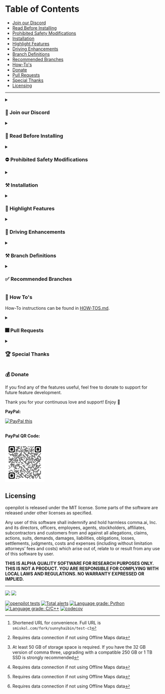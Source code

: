 Table of Contents
=======================

* [Join our Discord](#-join-our-discord)
* [Read Before Installing](#-read-before-installing)
* [Prohibited Safety Modifications](#-prohibited-safety-modifications)
* [Installation](#-installation)
* [Highlight Features](#-highlight-features)
* [Driving Enhancements](#-driving-enhancements)
* [Branch Definitions](#-branch-definitions)
* [Recommended Branches](#-recommended-branches)
* [How-To's](#-How-Tos)
* [Donate](#-donate)
* [Pull Requests](#-Pull-Requests)
* [Special Thanks](#-special-thanks)
* [Licensing](#licensing)

---

<details><summary><h3>💭 Join our Discord</h3></summary>

 Join the official sunnypilot Discord server to stay up to date with all the latest features and be a part of shaping the future of sunnypilot!
* https://discord.gg/wRW3meAgtx
 
    ![Discord Shield](https://discordapp.com/api/guilds/880416502577266699/widget.png?style=shield)
 
</details>

<details><summary><h3>🚨 Read Before Installing</h3></summary>
 
It is recommended to read this entire page before proceeding. This will ensure that you fully understand each added feature on sunnypilot, and you are selecting the right branch for your car (and device) to have the best driving experience.

sunnypilot is compatible with **most** models of the following car manufacturers:
* Hyundai/Kia/Genesis (**HKG**)
* Honda/Acura
* Toyota/Lexus
* Subaru
* Chrysler/Jeep/RAM (**FCA**)
* General Motors (**GM**)
* Volkswagen (MQB/PQ)/Audi/Škoda

This is a fork of [comma.ai's openpilot](https://github.com/commaai/openpilot). By installing this software, you accept all responsibility for anything that might occur while you use it. All contributors to sunnypilot are not liable. ❗<ins>**Use at your own risk.**</ins>❗
</details>

<details><summary><h3>⛔ Prohibited Safety Modifications</h3></summary>
 
All [official sunnypilot branches](https://github.com/sunnyhaibin/sunnypilot/branches) strictly adhere to [comma.ai's safety policy](https://github.com/commaai/openpilot/blob/master/docs/SAFETY.md). Any changes to this policy will result in your fork and/or device being banned from both comma.ai and sunnypilot channels.

The following changes are a **VIOLATION** of this policy and **ARE NOT** included in any sunnypilot branches:
* Driver Monitoring:
  * ❌ "Nerfing" or reducing monitoring parameters.
* Panda safety:
  * ❌ No preventing disengaging of <ins>**LONGITUDINAL CONTROL**</ins> (acceleration/brake) on brake pedal press.
  * ❌ No auto re-engaging of <ins>**LONGITUDINAL CONTROL**</ins> (acceleration/brake) on brake pedal release.
  * ❌ No disengaging on ACC MAIN in OFF state.

</details>


<details><summary><h3>⚒ Installation</h3></summary>

 <details><summary>URL (Easy)</summary> 

  comma three
  ------
  
   Please refer to [Recommended Branches](#-recommended-branches) to find your preferred/supported branch, this guide will assume you want to install the latest release:

   1. [Factory reset/uninstall](https://github.com/commaai/openpilot/wiki/FAQ#how-can-i-reset-the-device) previous software if you already installed another fork.
   2. Select `Custom Software` when given the option upon reboot.
   3. Input the following URL: ```bit.ly/sp-test-c3```[^4] (note: `https://` is not requirement on the comma three)
   4. Complete the rest of the installation following the onscreen instructions.
   5. Pop into the `#installation-help` channel on Discord for further assistance.

  comma two
  ------

  Please refer to [Recommended Branches](#-recommended-branches) to find your preferred/supported branch, this will assume you want to install the latest release:

  1. Factory reset/uninstall previous software if you already installed another fork.
  2. Select `Custom Software` when given the option.
  3. Input the following URL: ```https://smiskol.com/fork/sunnyhaibin/0.8.12-4-prod```
  4. Complete the rest of the installation following the onscreen instructions.
  5. Pop into the `#installation-help` channel on Discord for further assistance.

  </details>
   
 <details>
 <summary>SSH (More Versatile)</summary>
 </br>
 
 Prerequisites: [How to SSH](https://github.com/commaai/openpilot/wiki/SSH)
 
If you are looking to install sunnyhaibin's fork via SSH, run the following command in an SSH terminal after connecting to your device:

  
 comma three:
 ------
* [`test-c3`](https://github.com/sunnyhaibin/openpilot/tree/test-c3):
    
    ```
    cd /data; rm -rf ./openpilot; git clone -b test-c3 --depth 1 --single-branch --recurse-submodules --shallow-submodules https://github.com/sunnyhaibin/openpilot.git openpilot; cd openpilot; sudo reboot
    ```

comma two:
------
* [`0.8.12-prod-personal-hkg`](https://github.com/sunnyhaibin/openpilot/tree/0.8.12-prod-personal-hkg):
    
    ```
    cd /data; rm -rf ./openpilot; git clone -b 0.8.12-prod-personal-hkg --depth 1 --single-branch --recurse-submodules --shallow-submodules https://github.com/sunnyhaibin/openpilot.git openpilot; cd openpilot; reboot
    ```
    
After running the command to install the desired branch, your comma device should reboot.
  </details>  
 
 </details>  


<details><summary><h3>🚗 Highlight Features</h3></summary>
 
### Quality of Life Enhancements
- [**Modified Assistive Driving Safety (MADS)**](#modified-assistive-driving-safety-mads) - Automatic Lane Centering (ALC) / Lane Keep Assist System (LKAS) and Adaptive Cruise Control (ACC) / Smart Cruise Control (SCC) can be engaged independently of each other
- [**Dynamic Lane Profile (DLP)**](#dynamic-lane-profile-dlp) - Dynamically switch lane profile (between Laneful and Laneless) based on lane recognition confidence
- [**Enhanced Speed Control**](#enhanced-speed-control) - Automatically adjust cruise control speed using vision model, OpenStreetMap (OSM) data, and/or Speed Limit control (SLC) without user interaction
  * Vision-based Turn Speed Control (V-TSC) - lower speed when going around corners using vision model
  * Map-Data-based Turn Speed Control (M-TSC) - lower speed when going around corners using OSM data[^1]
  * Speed Limit Control (SLC) - Set speed limit based on map data or car interface (if applicable) 
  * HKG only: Highway Driving Assist (HDA) status integration - Use cars native speed sign detection to set desired speed (on applicable HKG cars only)
- [**Gap Adjust Cruise (GAC)**](#gap-adjust-cruise) - Allow `GAP`/`INTERVAL`/`DISTANCE` button on the steering wheel or on-screen button to adjust the follow distance from the lead car. See table below for options
 - [**Quiet Drive 🤫**](#-quiet-drive) - Toggle to mute all notification sounds (excluding driver safety warnings)
 - [**Auto Lane Change Timer**](#Auto-Lane-Change-Timer) - Set a timer to delay the auto lane change operation when the blinker is used. No nudge on the steering wheel is required to auto lane change if a timer is set
 - [**Force Car Recognition (FCR)**](#Force-Car-Recognition-) - Use a selector to force your car to be recognized by sunnypilot
 - [**Fix sunnypilot No Offroad**](#Fix-sunnypilot-No-Offroad) - Enforce sunnypilot to go offroad and turns off after shutting down the car. This feature fixes non-official devices running sunnypilot without comma power
 - [**Enable ACC+MADS with RES+/SET-**](#Enable-ACC+MADS-with-RES+/SET-) - Engage both ACC and MADS with a single press of RES+ or SET- button
 - [**Offline OSM Maps**](#Offline-OSM-Maps) - OSM database can now be downloaded locally for offline use[^2]. This enables offline SLC, V-TSC and M-TSC. Currently available for US South, US West, US Northeast, Florida, Taiwan, South Africa and New Zealand
 - [**Various Live Tuning**](#Various-Live-Tuning) - Ability to tailor your driving experience on the fly:
   * Enforce Torque Lateral Control - Use the newest [torque controller](https://blog.comma.ai/0815release/#torque-controller) for all vehicles.
   * Torque Lateral Control Live Tune - Ability to adjust the torque controller’s `FRICTION` and `LAT_ACCEL_FACTOR` values to suit your vehicle.
   * Torque Lateral Controller Self-Tune - Enable automatic turning for the Torque controller.

### Visual Enhancements
* **M.A.D.S Status Icon** - Dedicated icon to display M.A.D.S. engagement status
  * Green🟢: M.A.D.S. engaged
  * White⚪: M.A.D.S. suspended or disengaged
* **Lane Path Color** - Various lane path colors to display real-time Lane Model and M.A.D.S. engagement status
  * 0.8.14 and later:
    * Blue🔵: Laneful mode & M.A.D.S. engaged
    * Green🟢: Laneless mode & M.A.D.S. engaged
    * Yellow🟡: Experimental e2e & M.A.D.S. engaged
  * Pre 0.8.14:
    * Green🟢: Laneful mode & M.A.D.S. engaged
    * Red🔴: Laneless mode & M.A.D.S. engaged
  * White⚪: M.A.D.S. suspended or disengaged
  * Black⚫: M.A.D.S. engaged, steering is being manually overridden by user
* **Developer (Dev) UI** - Display various real-time metrics on screen while driving
* **Stand Still Timer** - Display time spent at a stop with M.A.D.S engaged (i.e., at traffic lights, stop signs, traffic congestions)
* **Braking Status** - Current car speed text turns red when the car is braking by the driver or ACC/SCC

### Operational Enhancements
* **Fast Boot** - sunnypilot will fast boot by creating a Prebuilt file
* **Disable Onroad Uploads** - Disable uploads completely when onroad. Necessary to avoid high data usage when connected to Wi-Fi hotspot
* **Brightness Control (Global)** - Manually adjusts the global brightness of the screen
* **Driving Screen Off Timer** - Turns off the device screen or reduces brightness to protect the screen after car starts
* **Driving Screen Off Brightness (%)** - When using the Driving Screen Off feature, the brightness is reduced according to the automatic brightness ratio
* **Max Time Offroad** - Device is automatically turned off after a set time when the engine is turned off (off-road) after driving (on-road)

 </details>


<details><summary><h3>🚗 Driving Enhancements</h3></summary>
 
### Modified Assistive Driving Safety (MADS)
The goal of Modified Assistive Driving Safety (MADS) is to enhance the user driving experience with modified behaviors of driving assist engagements. This feature complies with comma.ai's safety rules as accurately as possible with the following changes:
* sunnypilot Automatic Lane Centering and ACC/SCC can be engaged independently of each other
* Dedicated button to toggle sunnypilot ALC:
  * `CRUISE (MAIN)` button: All supported cars on sunnypilot
    * `LFA` button: Newer HKG cars with `LFA` button
    * `LKAS` button: Honda, Toyota, Global Subaru
* `SET-` button enables ACC/SCC
* `CANCEL` button only disables ACC/SCC
* `CRUISE (MAIN)` must be `ON` to use MADS and ACC/SCC
* `CRUISE (MAIN)` button disables sunnypilot completely when `OFF` **(strictly enforced in panda safety code)**

 ### Disengage Lateral ALC on Brake Press Mode toggle
 Dedicated toggle to handle Lateral state on brake pedal press and release:
  1. `ON`: `BRAKE pedal` press will pause Automatic Lane Centering; `BRAKE pedal` release will resume Automatic Lane Centering. Note: `BRAKE pedal` release will NOT resume ACC/SCC/Long control without explicit user engagement **(strictly enforced in panda safety code)**
  2. `OFF`: `BRAKE pedal` press will NOT pause Automatic Lane Centering; `BRAKE pedal` release will NOT resume ACC/SCC/Long control without explicit user engagement **(strictly enforced in panda safety code)**
 
### Miscellaneous
 * `TURN SIGNALS` (`Left` or `Right`) will pause Automatic Lane Centering if the vehicle speed is below the [threshold](https://github.com/commaai/openpilot/blob/master/selfdrive/controls/lib/desire_helper.py#L8) for Automatic Lane Change
* Event audible alerts are more relaxed to match manufacturer's stock behavior
* Critical events trigger disengagement of Automatic Lane Centering completely. The disengagement is enforced in sunnypilot and panda safety

### Dynamic Lane Profile (DLP)

 Dynamic Lane Profile (DLP) aims to provide the best driving experience at staying within a lane confidently. Dynamic Lane Profile allows sunnypilot to dynamically switch between lane profiles based on lane recognition confidence level on road.

There are 3 modes to select on the onroad camera screen:
* **Auto Lane**: sunnypilot dynamically chooses between `Laneline` or `Laneless` model
* **Laneline**: sunnypilot uses Laneline model only.
* **Laneless**: sunnypilot uses Laneless model only.

To use Dynamic Lane Profile, do the following:
```
1. sunnypilot Settings -> SP - Controls -> Enable Dynamic Lane Profile -> ON toggle
2. Reboot.
3. Before driving, on the onroad camera screen, toggle between the 3 modes by pressing on the button.
4. Drive. 
```

### Enhanced Speed Control
This fork now allows supported cars to dynamically adjust the longitudinal plan based on the fetched map data. Big thanks to the Move Fast team for the amazing implementation!

**Supported cars:**
* sunnypilot Longitudinal Control capable
* Stock Longitudinal Control
  * Hyundai/Kia/Genesis (non CAN-FD)
  * Honda Bosch
  * Volkswagen MQB

Certain features are only available with an active data connection, via:
* [comma Prime](https://comma.ai/prime) - Intuitive service provided directly by comma, or
* Personal Hotspot - From your mobile device, or a dedicated hotspot from a cellular carrier.

**Features:**
* Vision-based Turn Speed Control (VTSC) - Use vision path predictions to estimate the appropriate speed to drive through turns ahead - i.e. slowing down for curves
* Map-Data-based Turn Speed Control (MTSC) - Use curvature information from map data to define speed limits to take turns ahead - i.e. slowing down for curves[^1]
* Speed Limit Control (SLC) - Use speed limit signs information from map data and car interface to automatically adapt cruise speed to road limits
  * HKG only: Highway Driving Assist (HDA) status integration - on applicable HKG cars only[^1]
  * Speed Limit Offset - When Speed Limit Control is enabled, set speed limit slightly higher than the actual speed limit for a more natural drive[^1]
* Toggle Hands on Wheel Monitoring - Monitors and alerts the driver when their hands have not been on the steering wheel for an extended time

### Custom Stock Longitudinal Control
While using stock Adaptive/Smart Cruise Control, Custom Stock Longitudinal Control in sunnypilot allows sunnypilot to manipulate and take over the set speed on the car's dashboard.

**Supported Cars:**
* Hyundai/Kia/Genesis
  * CAN platform
  * CAN-FD platform with 0x1CF broadcasted in CAN traffic
* Honda Bosch
* Volkswagen MQB

**Instruction**

**📗 How to use Custom Longitudinal Control on sunnypilot **

When using Speed Limit, Vision, or Map based Turn control, you will be setting the "MAX" ACC speed on the sunnypilot display instead of the one in the dashboard. The car will then set the ACC setting in the dashboard to the targeted speed, but will never exceed the max speed set on the sunnypilot display. A quick press of the RES+ or SET- buttons will change this speed by 5 MPH or KM/H on the sunnypilot display, while a long deliberate press (about a 1/2 second press) changes it by 1 MPH or KM/H. DO NOT hold the RES+ or SET- buttons for longer that a 1 second. Either make quick or long deliberate presses only.

**‼ Where to look when setting ACC speed ‼**

Do not look at the dashboard when setting your ACC max speed. Instead, only look at the one on the sunnypilot display, "MAX". The reason you need to look at the sunnypilot display is because sunnypilot will be changing the one in the dashboard. It will be adjusting it as needed, never raising it above the one set on the sunnypilot display. ONLY look at the MAX speed on the sunnypilot display when setting the ACC speed instead of the dashboard!

(Courtesy instructions from John, author of jvePilot)

### Gap Adjust Cruise
This fork now allows supported openpilot longitudinal cars to adjust the cruise gap between the car and the lead car.

**Supported cars:**
* sunnypilot Longitudinal Control capable

🚨**PROCEED WITH EXTREME CAUTION AND BE READY TO MANUALLY TAKE OVER AT ALL TIMES**

There are 4 modes to select on the steering wheel and/or the onroad camera screen:
* **Far Gap**: Furthest distance - 1.8 second profile
* **Normal Gap**: Stock sunnypilot distance - 1.45 second profile
* **Aggro Gap**: Aggressive distance - 1.2 second profile
* 🚨**Maniac Gap**🚨: Extremely aggressive distance - 1.0 second profile

**Availability**

|      Car Make       | Far Gap | Normal Gap | Aggro Gap | Maniac Gap |
|:-------------------:|:-------:|:----------:|:---------:|:----------:|
|    Honda/Acura      |    ✅    |     ✅      |     ✅     |     ⚠      |
| Hyundai/Kia/Genesis |    ✅    |     ✅      |     ✅     |     ⚠      |
|    Toyota/Lexus     |    ✅    |     ✅      |     ✅     |     ❌      |

</details>


<details><summary><h3>⚒ Branch Definitions</h3></summary>
 
|     Tag      | Definition                                 | Description                                                                                                                     |
|:------------:|--------------------------------------------|---------------------------------------------------------------------------------------------------------------------------------|
|    `prod`    | Production branches                        | Include features that are tested by users and ready to use. ✅                                                                   |
|  `staging`   | Staging branches                           | Include new features that are not tested by users. No stability guaranteed. ⚠                                                  |
|  `feature`   | Feature branches                           | Represent new features being added to the system. No stability guaranteed. ⚠                                                   |
|    `test`    | Test branches                              | For experimenting with concepts that might not get used in the project. No stability guaranteed. ⚠                             |
|  `develop`   | Development branches                       | All features are gathered in respective versions. Reviewed features will be committed to `develop`. No stability guaranteed. ⚠ |
|    `full`    | Full Feature branches                      | All features inclusive within the branch. ✅                                                                                      |
|  `personal`  | sunnyhaibin's personal branches            | On top of Full Feature. ✅                                                                                                         |
|    `hkg`     | Hyundai/Kia/Genesis(HKG)-specific branches | Only for HKG cars.                                                                                                              |
|   `honda`    | Honda/Acura - Specific branches                    | Only for Honda/Acura cars.                                                                                                            |
|   `toyota`   | Toyota/Lexus - Specific branches                   | Only for Toyota/Lexus cars.                                                                                                           |
|   `subaru`   | Subaru - Specific branches                   | Only for Subaru cars.                                                                                                           |
| `volkswagen` | Volkswagen - Specific branches               | Only for Volkswagen cars.                                                                                                       |

Example:
* [`0.8.12-prod-full-honda`](https://github.com/sunnyhaibin/openpilot/tree/0.8.12-prod-full-hkg): 0.8.12-based, Production, Full Feature, Honda branch
* [`0.8.12-prod-personal-hkg`](https://github.com/sunnyhaibin/openpilot/tree/0.8.12-prod-personal-hkg): 0.8.12-based, Production, sunnyhaibin's personal Full Feature, Hyundai/Kia/Genesis branch

</details>

<details><summary><h3>✅ Recommended Branches</h3></summary>
 
| Branch                                                                                                    | Definition                                                                                          | Compatible Device | Changelogs                                                                                                      |
|:----------------------------------------------------------------------------------------------------------|-----------------------------------------------------------------------------------------------------|-------------------|-----------------------------------------------------------------------------------------------------------------|
| [`0.8.12-prod-full-<car>`](https://github.com/sunnyhaibin/sunnypilot/branches/all?query=0.8.12-prod-full) | • Latest production/stable branch<br/>• Based on comma.ai's openpilot 0.8.12                        | comma two/three   | [`CHANGELOGS.md`](https://github.com/sunnyhaibin/sunnypilot/blob/0.8.12-prod-full-subaru/CHANGELOGS.md) |
| [`0.8.14-prod-c3`](https://github.com/sunnyhaibin/sunnypilot/tree/0.8.14-prod-c3)                         | • Latest production/stable branch<br/>• Based on comma.ai's openpilot 0.8.14                        | comma three       | [`CHANGELOGS.md`](https://github.com/sunnyhaibin/sunnypilot/blob/0.8.14-prod-c3/CHANGELOGS.md)      |
| [`test-c3`](https://github.com/sunnyhaibin/sunnypilot/tree/test-c3)                                       | • Latest test branch with experimental features<br/>• Based on comma.ai's openpilot latest upstream | comma three       | [`CHANGELOGS.md`](https://github.com/sunnyhaibin/sunnypilot/blob/test-c3/CHANGELOGS.md)                    |


</details>


<summary><h3>📗 How To's</h3></summary>
 
How-To instructions can be found in [HOW-TOS.md](https://github.com/sunnyhaibin/openpilot/blob/(!)README/HOW-TOS.md).
</details>


<details><summary><h3>🎆 Pull Requests</h3></summary>
We welcome both pull requests and issues on GitHub. Bug fixes are encouraged.

Pull requests should be against the most current `prod-full` branch.
</details>

<details><summary><h3>🏆 Special Thanks</h3></summary>
 
* [spektor56](https://github.com/spektor56/openpilot)
* [rav4kumar](https://github.com/rav4kumar/openpilot)
* [mob9221](https://github.com/mob9221/opendbc)
* [briantran33](https://github.com/briantran33/openpilot)
* [Aragon7777](https://github.com/aragon7777/openpilot)
* [sshane](https://github.com/sshane/openpilot-installer-generator)
* [jung](https://github.com/chanhojung/openpilot)
* [dri94](https://github.com/dri94/openpilot)
* [JamesKGithub](https://github.com/JamesKGithub/FrogPilot)
* [twilsonco](https://github.com/twilsonco/openpilot)
* [martinl](https://github.com/martinl/openpilot)
* [multikyd](https://github.com/openpilotkr)
* [Move Fast GmbH](https://github.com/move-fast/openpilot)
* [dragonpilot](https://github.com/dragonpilot-community/dragonpilot)
* [neokii](https://github.com/neokii/openpilot)
* [Aragon7777](https://github.com/aragon7777)
* [AlexandreSato](https://github.com/AlexandreSato/openpilot)
* [Moodkiller](https://github.com/moodkiller)

</details>

<h3>💰 Donate</h3>
If you find any of the features useful, feel free to donate to support for future feature development.

Thank you for your continuous love and support! Enjoy 🥰

**PayPal:**

<a href="https://paypal.me/sunnyhaibin0850" target="_blank">
<img src="https://www.paypalobjects.com/en_US/i/btn/btn_donateCC_LG.gif" alt="PayPal this" title="PayPal - The safer, easier way to pay online!" border="0" />
</a>
<br></br>

**PayPal QR Code:**

![sunnyhaibin0850_qrcode_paypal.me.png](sunnyhaibin0850_qrcode_paypal.me.png)

Licensing
------

openpilot is released under the MIT license. Some parts of the software are released under other licenses as specified.

Any user of this software shall indemnify and hold harmless comma.ai, Inc. and its directors, officers, employees, agents, stockholders, affiliates, subcontractors and customers from and against all allegations, claims, actions, suits, demands, damages, liabilities, obligations, losses, settlements, judgments, costs and expenses (including without limitation attorneys’ fees and costs) which arise out of, relate to or result from any use of this software by user.

**THIS IS ALPHA QUALITY SOFTWARE FOR RESEARCH PURPOSES ONLY. THIS IS NOT A PRODUCT.
YOU ARE RESPONSIBLE FOR COMPLYING WITH LOCAL LAWS AND REGULATIONS.
NO WARRANTY EXPRESSED OR IMPLIED.**

---

<img src="https://d1qb2nb5cznatu.cloudfront.net/startups/i/1061157-bc7e9bf3b246ece7322e6ffe653f6af8-medium_jpg.jpg?buster=1458363130" width="75"></img> <img src="https://cdn-images-1.medium.com/max/1600/1*C87EjxGeMPrkTuVRVWVg4w.png" width="225"></img>

[![openpilot tests](https://github.com/commaai/openpilot/workflows/openpilot%20tests/badge.svg?event=push)](https://github.com/commaai/openpilot/actions)
[![Total alerts](https://img.shields.io/lgtm/alerts/g/commaai/openpilot.svg?logo=lgtm&logoWidth=18)](https://lgtm.com/projects/g/commaai/openpilot/alerts/)
[![Language grade: Python](https://img.shields.io/lgtm/grade/python/g/commaai/openpilot.svg?logo=lgtm&logoWidth=18)](https://lgtm.com/projects/g/commaai/openpilot/context:python)
[![Language grade: C/C++](https://img.shields.io/lgtm/grade/cpp/g/commaai/openpilot.svg?logo=lgtm&logoWidth=18)](https://lgtm.com/projects/g/commaai/openpilot/context:cpp)
[![codecov](https://codecov.io/gh/commaai/openpilot/branch/master/graph/badge.svg)](https://codecov.io/gh/commaai/openpilot)

[^1]:Requires data connection if not using Offline Maps data
[^2]:At least 50 GB of storage space is required. If you have the 32 GB version of comma three, upgrading with a compatible 250 GB or 1 TB SSD is strongly recommended
[^4]:Shortened URL for convenience. Full URL is ```smiskol.com/fork/sunnyhaibin/test-c3```
